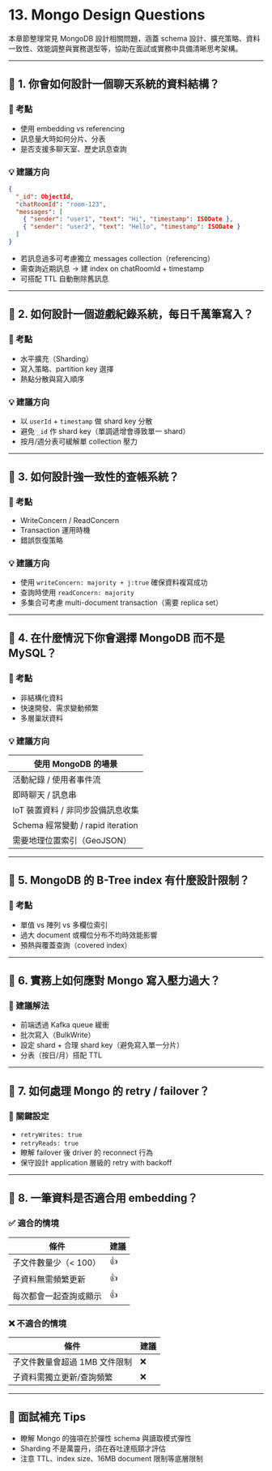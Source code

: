 # 13. Mongo Design Questions

本章節整理常見 MongoDB 設計相關問題，涵蓋 schema 設計、擴充策略、資料一致性、效能調整與實務選型等，協助在面試或實務中具備清晰思考架構。

---

## 🔸 1. 你會如何設計一個聊天系統的資料結構？

### 🎯 考點
- 使用 embedding vs referencing
- 訊息量大時如何分片、分表
- 是否支援多聊天室、歷史訊息查詢

### 💡 建議方向

```json
{
  "_id": ObjectId,
  "chatRoomId": "room-123",
  "messages": [
    { "sender": "user1", "text": "Hi", "timestamp": ISODate },
    { "sender": "user2", "text": "Hello", "timestamp": ISODate }
  ]
}
```

- 若訊息過多可考慮獨立 messages collection（referencing）
- 需查詢近期訊息 → 建 index on chatRoomId + timestamp
- 可搭配 TTL 自動刪除舊訊息

---

## 🔸 2. 如何設計一個遊戲紀錄系統，每日千萬筆寫入？

### 🎯 考點
- 水平擴充（Sharding）
- 寫入策略、partition key 選擇
- 熱點分散與寫入順序

### 💡 建議方向

- 以 `userId` + `timestamp` 做 shard key 分散
- 避免 `_id` 作 shard key（單調遞增會導致單一 shard）
- 按月/週分表可緩解單 collection 壓力

---

## 🔸 3. 如何設計強一致性的查帳系統？

### 🎯 考點
- WriteConcern / ReadConcern
- Transaction 運用時機
- 錯誤恢復策略

### 💡 建議方向

- 使用 `writeConcern: majority + j:true` 確保資料複寫成功
- 查詢時使用 `readConcern: majority`
- 多集合可考慮 multi-document transaction（需要 replica set）

---

## 🔸 4. 在什麼情況下你會選擇 MongoDB 而不是 MySQL？

### 🎯 考點
- 非結構化資料
- 快速開發、需求變動頻繁
- 多層巢狀資料

### 💡 建議方向

| 使用 MongoDB 的場景                   |
|---------------------------------------|
| 活動紀錄 / 使用者事件流               |
| 即時聊天 / 訊息串                      |
| IoT 裝置資料 / 非同步設備訊息收集     |
| Schema 經常變動 / rapid iteration     |
| 需要地理位置索引（GeoJSON）           |

---

## 🔸 5. MongoDB 的 B-Tree index 有什麼設計限制？

### 🎯 考點
- 單值 vs 陣列 vs 多欄位索引
- 過大 document 或欄位分布不均時效能影響
- 預熱與覆蓋查詢（covered index）

---

## 🔸 6. 實務上如何應對 Mongo 寫入壓力過大？

### 🎯 建議解法

- 前端透過 Kafka queue 緩衝
- 批次寫入（BulkWrite）
- 設定 shard + 合理 shard key（避免寫入單一分片）
- 分表（按日/月）搭配 TTL

---

## 🔸 7. 如何處理 Mongo 的 retry / failover？

### 🎯 關鍵設定

- `retryWrites: true`
- `retryReads: true`
- 瞭解 failover 後 driver 的 reconnect 行為
- 保守設計 application 層級的 retry with backoff

---

## 🔸 8. 一筆資料是否適合用 embedding？

### ✅ 適合的情境

| 條件                       | 建議 |
|----------------------------|------|
| 子文件數量少（< 100）      | 👍   |
| 子資料無需頻繁更新         | 👍   |
| 每次都會一起查詢或顯示     | 👍   |

### ❌ 不適合的情境

| 條件                          | 建議 |
|-------------------------------|------|
| 子文件數量會超過 1MB 文件限制 | ❌   |
| 子資料需獨立更新/查詢頻繁    | ❌   |

---

## 📌 面試補充 Tips

- 瞭解 Mongo 的強項在於彈性 schema 與讀取模式彈性
- Sharding 不是萬靈丹，須在吞吐達瓶頸才評估
- 注意 TTL、index size、16MB document 限制等底層限制
